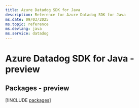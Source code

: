 ```yaml
---
title: Azure Datadog SDK for Java
description: Reference for Azure Datadog SDK for Java
ms.date: 09/03/2025
ms.topic: reference
ms.devlang: java
ms.service: datadog
---
```

# Azure Datadog SDK for Java - preview
## Packages - preview
[!INCLUDE [packages](datadog-index.md)]